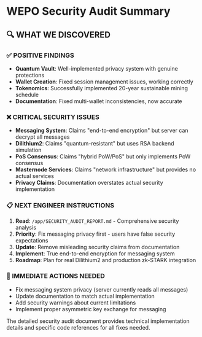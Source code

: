 # WEPO Security Audit Summary

## 🔍 **WHAT WE DISCOVERED**

### **✅ POSITIVE FINDINGS**
- **Quantum Vault**: Well-implemented privacy system with genuine protections
- **Wallet Creation**: Fixed session management issues, working correctly
- **Tokenomics**: Successfully implemented 20-year sustainable mining schedule
- **Documentation**: Fixed multi-wallet inconsistencies, now accurate

### **❌ CRITICAL SECURITY ISSUES**
- **Messaging System**: Claims "end-to-end encryption" but server can decrypt all messages
- **Dilithium2**: Claims "quantum-resistant" but uses RSA backend simulation
- **PoS Consensus**: Claims "hybrid PoW/PoS" but only implements PoW consensus
- **Masternode Services**: Claims "network infrastructure" but provides no actual services
- **Privacy Claims**: Documentation overstates actual security implementation

### **📋 NEXT ENGINEER INSTRUCTIONS**
1. **Read**: `/app/SECURITY_AUDIT_REPORT.md` - Comprehensive security analysis
2. **Priority**: Fix messaging privacy first - users have false security expectations
3. **Update**: Remove misleading security claims from documentation
4. **Implement**: True end-to-end encryption for messaging system
5. **Roadmap**: Plan for real Dilithium2 and production zk-STARK integration

### **🚨 IMMEDIATE ACTIONS NEEDED**
- Fix messaging system privacy (server currently reads all messages)
- Update documentation to match actual implementation
- Add security warnings about current limitations
- Implement proper asymmetric key exchange for messaging

The detailed security audit document provides technical implementation details and specific code references for all fixes needed.